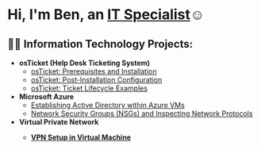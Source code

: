  <h1>Hi, I'm Ben, an <a href="https://www.linkedin.com/in/ruben-guerra-88bb84223/">IT Specialist</a>☺</h1>

<h2>👨‍💻 Information Technology Projects:</h2>

- <b>osTicket (Help Desk Ticketing System)</b>
  - [osTicket: Prerequisites and Installation](https://github.com/rubenguerra2003/osticket-prereqs)
  - [osTicket: Post-Installation Configuration](https://github.com/rubenguerra2003/post-install-config-)
  - [osTicket: Ticket Lifecycle Examples](https://github.com/rubenguerra2003/ticket-lifecycle-)
- <b>Microsoft Azure</b>
  - [Establishing Active Directory within Azure VMs](https://github.com/rubenguerra2003/configure-ad)
  - [Network Security Groups (NSGs) and Inspecting Network Protocols](https://github.com/rubenguerra2003/azure-network-protocols-)
- <b>Virtual Private Network
  - [VPN Setup in Virtual Machine](https://github.com/rubenguerra2003/setting-up-vpn)



